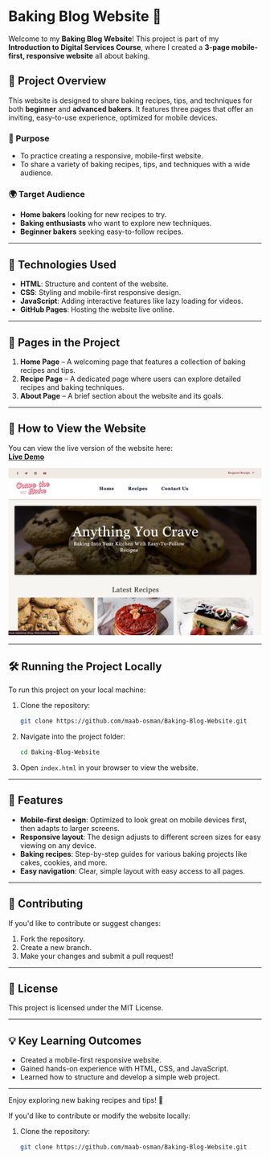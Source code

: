 # Baking Blog Website 🍰

Welcome to my **Baking Blog Website**! This project is part of my **Introduction to Digital Services Course**, where I created a **3-page mobile-first, responsive website** all about baking.

## 📄 Project Overview

This website is designed to share baking recipes, tips, and techniques for both **beginner** and **advanced bakers**. It features three pages that offer an inviting, easy-to-use experience, optimized for mobile devices.

### 🎯 Purpose
- To practice creating a responsive, mobile-first website.
- To share a variety of baking recipes, tips, and techniques with a wide audience.

### 🌍 Target Audience
- **Home bakers** looking for new recipes to try.
- **Baking enthusiasts** who want to explore new techniques.
- **Beginner bakers** seeking easy-to-follow recipes.

---

## 🔧 Technologies Used

- **HTML**: Structure and content of the website.
- **CSS**: Styling and mobile-first responsive design.
- **JavaScript**: Adding interactive features like lazy loading for videos.
- **GitHub Pages**: Hosting the website live online.

---

## 📱 Pages in the Project

1. **Home Page** – A welcoming page that features a collection of baking recipes and tips.
2. **Recipe Page** – A dedicated page where users can explore detailed recipes and baking techniques.
3. **About Page** – A brief section about the website and its goals.

---

## 🚀 How to View the Website

You can view the live version of the website here:  
[**Live Demo**](https://maab-osman.github.io/Baking-Blog-Website/index.html)

![Demo Screenshot of Homepage](assets/final-website.png)

---

## 🛠️ Running the Project Locally

To run this project on your local machine:
1. Clone the repository:
    ```bash
    git clone https://github.com/maab-osman/Baking-Blog-Website.git
    ```
2. Navigate into the project folder:
    ```bash
    cd Baking-Blog-Website
    ```
3. Open `index.html` in your browser to view the website.

---

## 📸 Features

- **Mobile-first design**: Optimized to look great on mobile devices first, then adapts to larger screens.
- **Responsive layout**: The design adjusts to different screen sizes for easy viewing on any device.
- **Baking recipes**: Step-by-step guides for various baking projects like cakes, cookies, and more.
- **Easy navigation**: Clear, simple layout with easy access to all pages.

---

## 🤝 Contributing

If you'd like to contribute or suggest changes:
1. Fork the repository.
2. Create a new branch.
3. Make your changes and submit a pull request!

---

## 📝 License

This project is licensed under the MIT License.

---

## 💡 Key Learning Outcomes

- Created a mobile-first responsive website.
- Gained hands-on experience with HTML, CSS, and JavaScript.
- Learned how to structure and develop a simple web project.

---

Enjoy exploring new baking recipes and tips! 🍪

If you'd like to contribute or modify the website locally:
1. Clone the repository:  
   ```bash
   git clone https://github.com/maab-osman/Baking-Blog-Website.git
